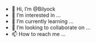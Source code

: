 - 👋 Hi, I’m @Bilyock
- 👀 I’m interested in ...
- 🌱 I’m currently learning ...
- 💞️ I’m looking to collaborate on ...
- 📫 How to reach me ...

<!---
Bilyock/Bilyock is a ✨ special ✨ repository because its `README.md` (this file) appears on your GitHub profile.
You can click the Preview link to take a look at your changes.
--->
